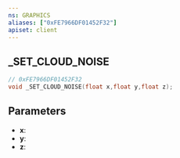 ```yaml
---
ns: GRAPHICS
aliases: ["0xFE7966DF01452F32"]
apiset: client
---
```

## _SET_CLOUD_NOISE

```c
// 0xFE7966DF01452F32
void _SET_CLOUD_NOISE(float x,float y,float z);
```


## Parameters
* **x**:
* **y**:
* **z**:



